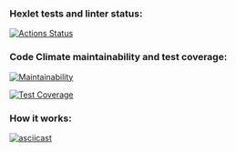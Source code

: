 ### Hexlet tests and linter status:
[![Actions Status](https://github.com/vladislav1923/backend-project-4/actions/workflows/hexlet-check.yml/badge.svg)](https://github.com/vladislav1923/backend-project-4/actions)

### Code Climate maintainability and test coverage:
[![Maintainability](https://api.codeclimate.com/v1/badges/178ff311820639cac323/maintainability)](https://codeclimate.com/github/vladislav1923/backend-project-4/maintainability)

[![Test Coverage](https://api.codeclimate.com/v1/badges/178ff311820639cac323/test_coverage)](https://codeclimate.com/github/vladislav1923/backend-project-4/test_coverage)

### How it works:
[![asciicast](https://asciinema.org/a/d8HDPM9moeTyE2W2QvIENJ5yq.svg)](https://asciinema.org/a/d8HDPM9moeTyE2W2QvIENJ5yq)
